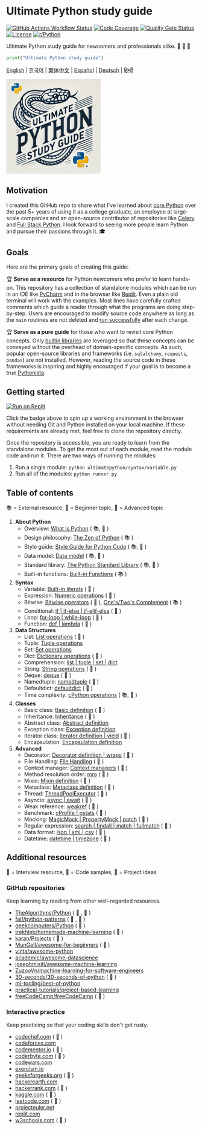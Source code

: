 # Ultimate Python study guide

[![GitHub Actions Workflow Status](https://img.shields.io/github/actions/workflow/status/huangsam/ultimate-python/ci.yml)](https://github.com/huangsam/ultimate-python/actions)
[![Code Coverage](https://img.shields.io/codecov/c/github/huangsam/ultimate-python)](https://codecov.io/gh/huangsam/ultimate-python)
[![Quality Gate Status](https://img.shields.io/sonar/quality_gate/huangsam_ultimate-python?server=https%3A%2F%2Fsonarcloud.io)](https://sonarcloud.io/dashboard?id=huangsam_ultimate-python)
[![License](https://img.shields.io/github/license/huangsam/ultimate-python)](https://github.com/huangsam/ultimate-python/blob/main/LICENSE)
[![r/Python](https://img.shields.io/badge/reddit-original_post-red)](https://www.reddit.com/r/Python/comments/inllmf/ultimate_python_study_guide/)

Ultimate Python study guide for newcomers and professionals alike. 🐍 🐍 🐍

```python
print("Ultimate Python study guide")
```

[English](README.md) |
[한국어](README.ko.md) |
[繁体中文](README.zh_tw.md) |
[Español](README.es.md) |
[Deutsch](README.de.md) |
[हिन्दी](README.hi.md)

<img src="images/ultimatepython.webp" alt="Ultimate Python" width="250px" />

## Motivation

I created this GitHub repo to share what I've learned about [core Python](https://www.python.org/)
over the past 5+ years of using it as a college graduate, an employee at
large-scale companies and an open-source contributor of repositories like
[Celery](https://github.com/celery/celery) and
[Full Stack Python](https://github.com/mattmakai/fullstackpython.com).
I look forward to seeing more people learn Python and pursue their passions
through it. 🎓

## Goals

Here are the primary goals of creating this guide:

🏆 **Serve as a resource** for Python newcomers who prefer to learn hands-on.
This repository has a collection of standalone modules which can be run in an IDE
like [PyCharm](https://www.jetbrains.com/pycharm/) and in the browser like
[Replit](https://replit.com/languages/python3). Even a plain old terminal will work
with the examples. Most lines have carefully crafted comments which guide a reader
through what the programs are doing step-by-step. Users are encouraged to modify
source code anywhere as long as the `main` routines are not deleted and
[run successfully](runner.py) after each change.

🏆 **Serve as a pure guide** for those who want to revisit core Python concepts.
Only [builtin libraries](https://docs.python.org/3/library/) are leveraged so that
these concepts can be conveyed without the overhead of domain-specific concepts. As
such, popular open-source libraries and frameworks (i.e. `sqlalchemy`, `requests`,
`pandas`) are not installed. However, reading the source code in these frameworks is
inspiring and highly encouraged if your goal is to become a true
[Pythonista](https://www.urbandictionary.com/define.php?term=pythonista).

## Getting started

[![Run on Replit](https://replit.com/badge/github/huangsam/ultimate-python)](https://replit.com/github/huangsam/ultimate-python)

Click the badge above to spin up a working environment in the browser without
needing Git and Python installed on your local machine. If these requirements
are already met, feel free to clone the repository directly.

Once the repository is accessible, you are ready to learn from the standalone
modules. To get the most out of each module, read the module code and run it.
There are two ways of running the modules:

1. Run a single module: `python ultimatepython/syntax/variable.py`
2. Run all of the modules: `python runner.py`

## Table of contents

📚 = External resource,
🍰 = Beginner topic,
🤯 = Advanced topic

1. **About Python**
    - Overview: [What is Python](https://github.com/trekhleb/learn-python/blob/master/src/getting_started/what_is_python.md) ( 📚, 🍰 )
    - Design philosophy: [The Zen of Python](https://www.python.org/dev/peps/pep-0020/) ( 📚 )
    - Style guide: [Style Guide for Python Code](https://www.python.org/dev/peps/pep-0008/) ( 📚, 🤯 )
    - Data model: [Data model](https://docs.python.org/3/reference/datamodel.html) ( 📚, 🤯 )
    - Standard library: [The Python Standard Library](https://docs.python.org/3/library/) ( 📚, 🤯 )
    - Built-in functions: [Built-in Functions](https://docs.python.org/3/library/functions.html) ( 📚 )
2. **Syntax**
    - Variable: [Built-in literals](ultimatepython/syntax/variable.py) ( 🍰 )
    - Expression: [Numeric operations](ultimatepython/syntax/expression.py) ( 🍰 )
    - Bitwise: [Bitwise operators](ultimatepython/syntax/bitwise.py) ( 🍰 ), [One's/Two's Complement](https://www.geeksforgeeks.org/difference-between-1s-complement-representation-and-2s-complement-representation-technique/) ( 📚 )
    - Conditional: [if | if-else | if-elif-else](ultimatepython/syntax/conditional.py) ( 🍰 )
    - Loop: [for-loop | while-loop](ultimatepython/syntax/loop.py) ( 🍰 )
    - Function: [def | lambda](ultimatepython/syntax/function.py) ( 🍰 )
3. **Data Structures**
    - List: [List operations](ultimatepython/data_structures/list.py) ( 🍰 )
    - Tuple: [Tuple operations](ultimatepython/data_structures/tuple.py)
    - Set: [Set operations](ultimatepython/data_structures/set.py)
    - Dict: [Dictionary operations](ultimatepython/data_structures/dict.py) ( 🍰 )
    - Comprehension: [list | tuple | set | dict](ultimatepython/data_structures/comprehension.py)
    - String: [String operations](ultimatepython/data_structures/string.py) ( 🍰 )
    - Deque: [deque](ultimatepython/data_structures/deque.py) ( 🤯 )
    - Namedtuple: [namedtuple](ultimatepython/data_structures/namedtuple.py) ( 🤯 )
    - Defaultdict: [defaultdict](ultimatepython/data_structures/defaultdict.py) ( 🤯 )
    - Time complexity: [cPython operations](https://wiki.python.org/moin/TimeComplexity) ( 📚, 🤯 )
4. **Classes**
    - Basic class: [Basic definition](ultimatepython/classes/basic_class.py) ( 🍰 )
    - Inheritance: [Inheritance](ultimatepython/classes/inheritance.py) ( 🍰 )
    - Abstract class: [Abstract definition](ultimatepython/classes/abstract_class.py)
    - Exception class: [Exception definition](ultimatepython/classes/exception_class.py)
    - Iterator class: [Iterator definition | yield](ultimatepython/classes/iterator_class.py) ( 🤯 )
    - Encapsulation: [Encapsulation definition](ultimatepython/classes/encapsulation.py)
5. **Advanced**
    - Decorator: [Decorator definition | wraps](ultimatepython/advanced/decorator.py) ( 🤯 )
    - File Handling: [File Handling](ultimatepython/advanced/file_handling.py) ( 🤯 )
    - Context manager: [Context managers](ultimatepython/advanced/context_manager.py) ( 🤯 )
    - Method resolution order: [mro](ultimatepython/advanced/mro.py) ( 🤯 )
    - Mixin: [Mixin definition](ultimatepython/advanced/mixin.py) ( 🤯 )
    - Metaclass: [Metaclass definition](ultimatepython/advanced/meta_class.py) ( 🤯 )
    - Thread: [ThreadPoolExecutor](ultimatepython/advanced/thread.py) ( 🤯 )
    - Asyncio: [async | await](ultimatepython/advanced/async.py) ( 🤯 )
    - Weak reference: [weakref](ultimatepython/advanced/weak_ref.py) ( 🤯 )
    - Benchmark: [cProfile | pstats](ultimatepython/advanced/benchmark.py) ( 🤯 )
    - Mocking: [MagicMock | PropertyMock | patch](ultimatepython/advanced/mocking.py) ( 🤯 )
    - Regular expression: [search | findall | match | fullmatch](ultimatepython/advanced/regex.py) ( 🤯 )
    - Data format: [json | xml | csv](ultimatepython/advanced/data_format.py) ( 🤯 )
    - Datetime: [datetime | timezone](ultimatepython/advanced/date_time.py) ( 🤯 )

## Additional resources

👔 = Interview resource,
🧪 = Code samples,
🧠 = Project ideas

### GitHub repositories

Keep learning by reading from other well-regarded resources.

- [TheAlgorithms/Python](https://github.com/TheAlgorithms/Python) ( 👔 , 🧪 )
- [faif/python-patterns](https://github.com/faif/python-patterns) ( 👔 , 🧪 )
- [geekcomputers/Python](https://github.com/geekcomputers/Python) ( 🧪 )
- [trekhleb/homemade-machine-learning](https://github.com/trekhleb/homemade-machine-learning) ( 🧪 )
- [karan/Projects](https://github.com/karan/Projects) ( 🧠 )
- [MunGell/awesome-for-beginners](https://github.com/MunGell/awesome-for-beginners) ( 🧠 )
- [vinta/awesome-python](https://github.com/vinta/awesome-python)
- [academic/awesome-datascience](https://github.com/academic/awesome-datascience)
- [josephmisiti/awesome-machine-learning](https://github.com/josephmisiti/awesome-machine-learning)
- [ZuzooVn/machine-learning-for-software-engineers](https://github.com/ZuzooVn/machine-learning-for-software-engineers)
- [30-seconds/30-seconds-of-python](https://github.com/30-seconds/30-seconds-of-python) ( 🧪 )
- [ml-tooling/best-of-python](https://github.com/ml-tooling/best-of-python)
- [practical-tutorials/project-based-learning](https://github.com/practical-tutorials/project-based-learning#python)
- [freeCodeCamp/freeCodeCamp](https://github.com/freeCodeCamp/freeCodeCamp) ( 👔 )

### Interactive practice

Keep practicing so that your coding skills don't get rusty.

- [codechef.com](https://www.codechef.com/) ( 👔 )
- [codeforces.com](https://codeforces.com/)
- [codementor.io](https://www.codementor.io) ( 🧠 )
- [coderbyte.com](https://www.coderbyte.com/) ( 👔 )
- [codewars.com](https://www.codewars.com/)
- [exercism.io](https://exercism.io/)
- [geeksforgeeks.org](https://www.geeksforgeeks.org/) ( 👔 )
- [hackerearth.com](https://www.hackerearth.com/)
- [hackerrank.com](https://www.hackerrank.com/) ( 👔 )
- [kaggle.com](https://www.kaggle.com/) ( 🧠 )
- [leetcode.com](https://leetcode.com/) ( 👔 )
- [projecteuler.net](https://projecteuler.net/)
- [replit.com](https://replit.com/)
- [w3schools.com](https://www.w3schools.com/python/) ( 🧪 )
